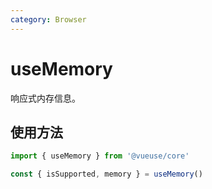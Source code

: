 ```yaml
---
category: Browser
---
```


# useMemory

响应式内存信息。

## 使用方法

```ts
import { useMemory } from '@vueuse/core'

const { isSupported, memory } = useMemory()
```

